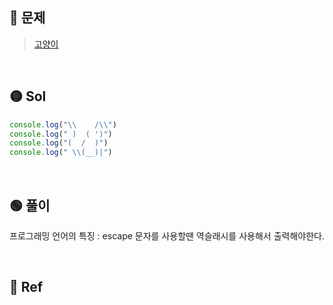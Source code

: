 ## 🔴 문제
>[고양이](https://www.acmicpc.net/problem/10171)


<br/>

## 🟡 Sol
```js
console.log("\\    /\\")
console.log(" )  ( ')")
console.log("(  /  )")
console.log(" \\(__)|")
```
<br/>

## 🟢 풀이
프로그래밍 언어의 특징 : escape 문자를 사용할땐 역슬래시를 사용해서 출력해야한다.



<br/>

## 🔵 Ref

